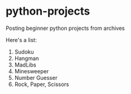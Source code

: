 # python-projects

Posting beginner python projects from archives

Here's a list:
1. Sudoku
2. Hangman
3. MadLibs
4. Minesweeper
5. Number Guesser
6. Rock, Paper, Scissors
